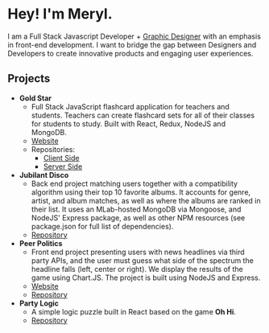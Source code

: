 # Hey! I'm Meryl.

I am a Full Stack Javascript Developer + [Graphic Designer](https://www.madebymeryl.com) with an emphasis in front-end development. I want to bridge the gap between Designers and Developers to create innovative products and engaging user experiences.

## Projects
* **Gold Star**
    * Full Stack JavaScript flashcard application for teachers and students. Teachers can create flashcard sets for all of their classes for students to study. Built with React, Redux, NodeJS and MongoDB. 
    * [Website](https://gold-star.herokuapp.com/)
    * Repositories: 
      * [Client Side](https://github.com/GoldStarPDX/GoldStar) 
      * [Server Side](https://github.com/GoldStarPDX/GoldStarServer)
* **Jubilant Disco**
    * Back end project matching users together with a compatibility algorithm using their top 10 favorite albums. It accounts for genre, artist, and album matches, as well as where the albums are ranked in their list. It uses an MLab-hosted MongoDB via Mongoose, and NodeJS' Express package, as well as other NPM resources (see package.json for full list of dependencies).
    <!-- * [Website](http://jubilant-disco.herokuapp.com/) -->
    * [Repository](https://github.com/jubilant-disco/jubilant-disco)
* **Peer Politics**
    * Front end project presenting users with news headlines via third party APIs, and the user must guess what side of the spectrum the headline falls (left, center or right). We display the results of the game using Chart.JS. The project is built using NodeJS and Express.
    * [Website](https://peer-politics.herokuapp.com/)
    * [Repository](https://github.com/merylturner/Peer-Politics)
* **Party Logic**
    * A simple logic puzzle built in React based on the game **Oh Hi**.
    <!-- * [Website](https://www.madebymeryl.com) -->
    * [Repository](https://github.com/merylturner/logic-puzzle)
<!-- * **Tutorial Game**
    * Description here
    * [Website](https://jchurchman.github.io/teamrocketman/)
    * [Repository](https://github.com/merylturner/teamrocketman) -->

